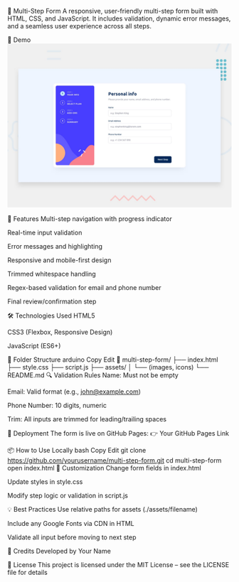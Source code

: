 🚀 Multi-Step Form
A responsive, user-friendly multi-step form built with HTML, CSS, and JavaScript. It includes validation, dynamic error messages, and a seamless user experience across all steps.

📸 Demo
![Form Preview](assets/designs/desktop-preview.jpg)



🧰 Features
Multi-step navigation with progress indicator

Real-time input validation

Error messages and highlighting

Responsive and mobile-first design

Trimmed whitespace handling

Regex-based validation for email and phone number

Final review/confirmation step

🛠️ Technologies Used
HTML5

CSS3 (Flexbox, Responsive Design)

JavaScript (ES6+)

🚧 Folder Structure
arduino
Copy
Edit
📁 multi-step-form/
├── index.html
├── style.css
├── script.js
├── assets/
│   └── (images, icons)
└── README.md
🔍 Validation Rules
Name: Must not be empty

Email: Valid format (e.g., john@example.com)

Phone Number: 10 digits, numeric

Trim: All inputs are trimmed for leading/trailing spaces

🔗 Deployment
The form is live on GitHub Pages:
👉 Your GitHub Pages Link

📦 How to Use Locally
bash
Copy
Edit
git clone https://github.com/yourusername/multi-step-form.git
cd multi-step-form
open index.html
🎨 Customization
Change form fields in index.html

Update styles in style.css

Modify step logic or validation in script.js

💡 Best Practices
Use relative paths for assets (./assets/filename)

Include any Google Fonts via CDN in HTML

Validate all input before moving to next step

🙌 Credits
Developed by Your Name

📄 License
This project is licensed under the MIT License – see the LICENSE file for details
